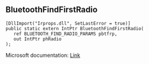 ## BluetoothFindFirstRadio

```
[DllImport("Irprops.dll", SetLastError = true)]
public static extern IntPtr BluetoothFindFirstRadio(
   ref BLUETOOTH_FIND_RADIO_PARAMS pbtfrp,
   out IntPtr phRadio
);
```

Microsoft documentation: [Link](https://docs.microsoft.com/en-us/windows/win32/api/bluetoothapis/nf-bluetoothapis-bluetoothfindfirstradio)

